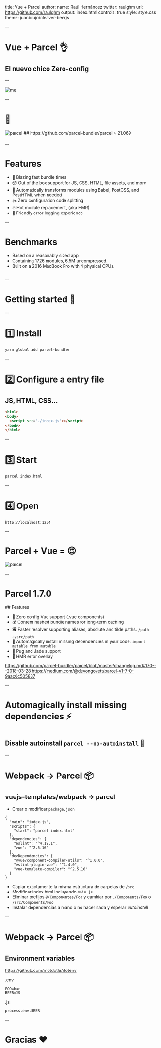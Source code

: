 title: Vue + Parcel
author:
  name: Raúl Hernández
  twitter: raulghm
  url: https://github.com/raulghm
output: index.html
controls: true
style: style.css
theme: juanbrujo/cleaver-beerjs

--

# Vue + Parcel 👌
## El nuevo chico Zero-config

--

<img src="img/me.png" alt="me">

--

# 🤔
<img src="https://user-images.githubusercontent.com/19409/31321658-f6aed0f2-ac3d-11e7-8100-1587e676e0ec.png" alt="parcel">
## https://github.com/parcel-bundler/parcel ⭐️ 21.069

--

# Features

* 🚀 Blazing fast bundle times
* 📦 Out of the box support for JS, CSS, HTML, file assets, and more
* 🐠 Automatically transforms modules using Babel, PostCSS, and PostHTML when needed
* ✂️ Zero configuration code splitting
* 🔥 Hot module replacement, (aka HMR)
* 🚨 Friendly error logging experience

--

# Benchmarks

* Based on a reasonably sized app
* Containing 1726 modules, 6.5M uncompressed.
* Built on a 2016 MacBook Pro with 4 physical CPUs.

<img src="img/bench.jpg" alt="">

--

# Getting started 🏁

--

# 1️⃣  Install

```
yarn global add parcel-bundler
```

--

# 2️⃣  Configure a entry file
## JS, HTML, CSS...

```html
<html>
<body>
  <script src="./index.js"></script>
</body>
</html>
```

--

# 3️⃣  Start

```
parcel index.html
```

--

# 4️⃣ Open

```
http://localhost:1234
```

--

# Parcel + Vue = 😍

<img src="https://cdn-images-1.medium.com/max/1600/1*1s1Am1GQNDX2Co8AO1Sq4Q.png" alt="parcel">

--

# Parcel 1.7.0

## Features

* 🖖 Zero config Vue support (.vue components)
* 💰 Content hashed bundle names for long-term caching
* 🕵️ Faster resolver supporting aliases, absolute and tilde paths. `/path` `~/src/path`
* 🧙‍ Automagically install missing dependencies in your code. `import mutable from mutable`
* 🐶 Pug and Jade support
* 🚨 HMR error overlay

https://github.com/parcel-bundler/parcel/blob/master/changelog.md#170---2018-03-28
https://medium.com/@devongovett/parcel-v1-7-0-9aac0c505837

--

# Automagically install missing dependencies ⚡️

<img src="https://cdn-images-1.medium.com/max/1600/1*V6G2AlKTT-Djt1mfxckVCQ.gif" alt="">

## Disable autoinstall `parcel --no-autoinstall` 👀

--

# Webpack -> Parcel 📦
## vuejs-templates/webpack -> parcel

* Crear o modificar `package.json`

```
{
  "main": "index.js",
  "scripts": {
    "start": "parcel index.html"
  },
  "dependencies": {
    "eslint": "^4.19.1",
    "vue": "^2.5.16"
  },
  "devDependencies": {
    "@vue/component-compiler-utils": "^1.0.0",
    "eslint-plugin-vue": "^4.4.0",
    "vue-template-compiler": "^2.5.16"
  }
}

```

* Copiar exactamente la misma estructura de carpetas de `/src`
* Modificar index.html incluyendo `main.js`
* Eliminar prefijos `@/Componentes/Foo` y cambiar por `./Components/Foo` o `/src/Components/Foo`
* Instalar dependencias a mano o no hacer nada y esperar _autoinstall_

--

# Webpack -> Parcel 📦
## Environment variables
https://github.com/motdotla/dotenv

.env
```
FOO=bar
BEER=JS
```

.js
```
process.env.BEER
```
--

# Gracias ❤️

